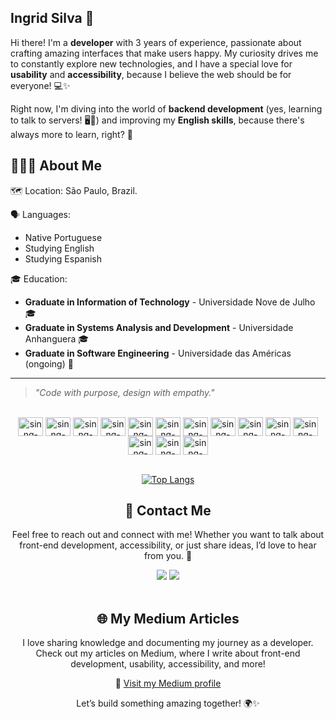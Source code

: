 ## Ingrid Silva 💫 


Hi there! I'm a **developer** with 3 years of experience, passionate about crafting amazing interfaces that make users happy. My curiosity drives me to constantly explore new technologies, and I have a special love for **usability** and **accessibility**, because I believe the web should be for everyone! 💻✨  

Right now, I'm diving into the world of **backend development** (yes, learning to talk to servers! 🖥️🔧) and improving my **English skills**, because there's always more to learn, right? 🚀  



## 👩🏽‍💻 About Me

🗺️ Location: São Paulo, Brazil.

🗣️ Languages:
- Native Portuguese  
- Studying English
- Studying Espanish

🎓 Education:
- **Graduate in Information of Technology** - Universidade Nove de Julho 🎓  
- **Graduate in Systems Analysis and Development** - Universidade Anhanguera 🎓  
- **Graduate in Software Engineering** - Universidade das Américas (ongoing) 🚀

---

> *"Code with purpose, design with empathy."*  

<div style="display: inline_block" align="center"><br>
<img align="center" alt="sinng-android" height="30" width="40" src="https://cdn.jsdelivr.net/gh/devicons/devicon/icons/android/android-original.svg">
<img align="center" alt="sinng-android-studio" height="30" width="40" src="https://cdn.jsdelivr.net/gh/devicons/devicon/icons/androidstudio/androidstudio-original.svg">
<img align="center" alt="sinng-firebase" height="30" width="40" src="https://cdn.jsdelivr.net/gh/devicons/devicon/icons/firebase/firebase-plain.svg">
<img align="center" alt="sinng-git" height="30" width="40" src="https://cdn.jsdelivr.net/gh/devicons/devicon/icons/git/git-original.svg">
<img align="center" alt="sinng-kotlin" height="30" width="40" src="https://cdn.jsdelivr.net/gh/devicons/devicon/icons/kotlin/kotlin-original.svg">
<img align="center" alt="sinng-kotlin" height="30" width="40" src="https://cdn.jsdelivr.net/gh/devicons/devicon@latest/icons/azuresqldatabase/azuresqldatabase-original.svg" />
<img align="center" alt="sinng-kotlin" height="30" width="40" 
src="https://cdn.jsdelivr.net/gh/devicons/devicon@latest/icons/bitbucket/bitbucket-original.svg"/>
<img align="center" alt="sinng-kotlin" height="30" width="40" src="https://cdn.jsdelivr.net/gh/devicons/devicon@latest/icons/figma/figma-original.svg" />
<img align="center" alt="sinng-kotlin" height="30" width="40" src="https://cdn.jsdelivr.net/gh/devicons/devicon@latest/icons/confluence/confluence-original.svg" />
<img align="center" alt="sinng-kotlin" height="30" width="40" src="https://cdn.jsdelivr.net/gh/devicons/devicon@latest/icons/javascript/javascript-original.svg" />
<img align="center" alt="sinng-kotlin" height="30" width="40" src="https://cdn.jsdelivr.net/gh/devicons/devicon@latest/icons/css3/css3-original.svg" />
<img align="center" alt="sinng-kotlin" height="30" width="40" src="https://cdn.jsdelivr.net/gh/devicons/devicon@latest/icons/postman/postman-original.svg" />
<img align="center" alt="sinng-kotlin" height="30" width="40" src="https://cdn.jsdelivr.net/gh/devicons/devicon@latest/icons/splunk/splunk-original-wordmark.svg" />
<img align="center" alt="sinng-kotlin" height="30" width="40" src="https://cdn.jsdelivr.net/gh/devicons/devicon@latest/icons/visualstudio/visualstudio-original.svg" />
</div>

<div style="display: inline_block" align="center"><br>

[![Top Langs](https://github-readme-stats.vercel.app/api/top-langs/?username=sinngjpeg&layout=compact&langs_count=6&theme=tokyonight)](https://github.com/anuraghazra/github-readme-stats)


## 🌟 Contact Me 

Feel free to reach out and connect with me! Whether you want to talk about front-end development, accessibility, or just share ideas, I’d love to hear from you. 🚀
<div align="center"> 
  <a href = "mailto:sinngtec@gmail.com"><img src="https://img.shields.io/badge/-Gmail-%23333?style=for-the-badge&logo=gmail&logoColor=white" target="_blank"></a>
  <a href="https://www.linkedin.com/in/ingridsilva95/" target="_blank"><img src="https://img.shields.io/badge/-LinkedIn-%230077B5?style=for-the-badge&logo=linkedin&logoColor=white" target="_blank"></a> <br>

<div style="display: inline_block" align="center"><br>
  
## 🌐 My Medium Articles
I love sharing knowledge and documenting my journey as a developer. Check out my articles on Medium, where I write about front-end development, usability, accessibility, and more!

🔗 [Visit my Medium profile](https://medium.com/@sinngtec)

Let’s build something amazing together! 🌍✨
</div>
